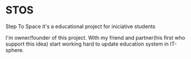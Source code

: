 # STOS
Step To Space it's a educational project for iniciative students

I'm owner/founder of this project.
With my friend and partner(his first who support this idea) start working hard to update education system in IT-sphere.
